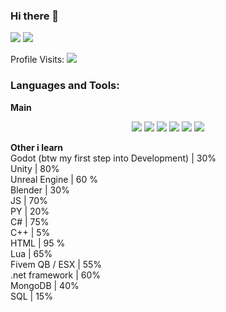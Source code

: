 ### Hi there 👋

 

![](https://github-readme-stats.vercel.app/api?username=skyalumny&show_icons=true&include_all_commits=true&theme=dark)
![](https://github-readme-stats.vercel.app/api/top-langs/?username=skyalumny&layout=default&theme=dark)

Profile Visits:
![](https://profile-counter.glitch.me/skyalumny/count.svg)

### Languages and Tools:

**Main**
<p align='center'>
  <img src="https://img.shields.io/badge/c++%20-%2300599C.svg?&style=for-the-badge&logo=c%2B%2B&ogoColor=white"/>
  <img src="https://img.shields.io/badge/csharp%20-896cd0.svg?&style=for-the-badge&logo=c%2B%2B&ogoColor=white"/>
  <img src="https://img.shields.io/badge/python%20-%2314354C.svg?&style=for-the-badge&logo=python&logoColor=white"/> 
  <img src="https://img.shields.io/badge/node.js%20-%2343853D.svg?&style=for-the-badge&logo=node.js&logoColor=white"/>
  <img src="https://img.shields.io/badge/javascript%20-%23323330.svg?&style=for-the-badge&logo=javascript&logoColor=%23F7DF1E"/> 
  <img src="https://img.shields.io/badge/html%20-%23E34F26.svg?&style=for-the-badge&logo=html5&logoColor=white"/>
 
 **Other i learn**
 <br>
 Godot (btw my first step into Development) | 30%
  <br>
 Unity | 80%
  <br>
 Unreal Engine | 60 %
  <br>
 Blender | 30%
  <br>
 JS | 70%
  <br>
 PY  | 20%
  <br>
 C# | 75%
  <br>
 C++ | 5%
  <br>
 HTML | 95 %
  <br>
 Lua | 65%
  <br>
 Fivem QB / ESX | 55%
  <br>
 .net framework | 60%
  <br>
 MongoDB | 40%
  <br>
 SQL | 15%

  
</p>
